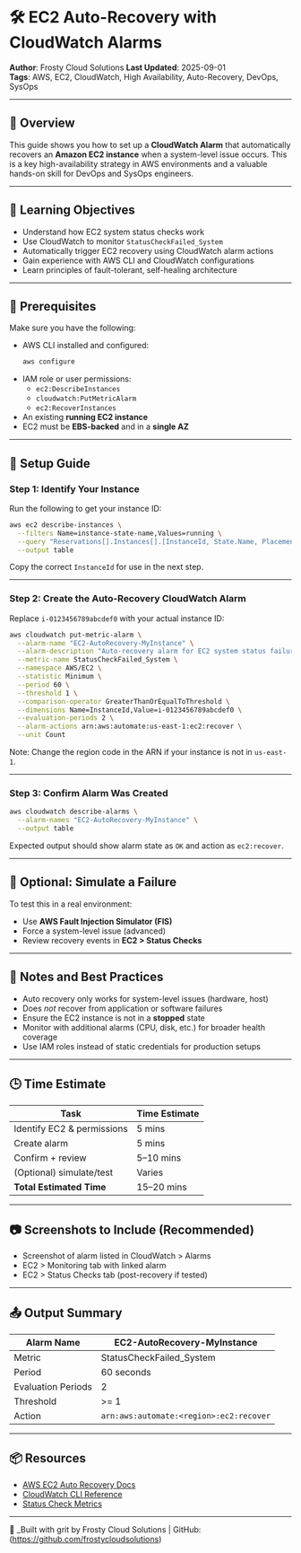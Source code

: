# 🛠️ EC2 Auto-Recovery with CloudWatch Alarms

**Author**: Frosty Cloud Solutions
**Last Updated**: 2025-09-01  
**Tags**: AWS, EC2, CloudWatch, High Availability, Auto-Recovery, DevOps, SysOps

---

## 📘 Overview

This guide shows you how to set up a **CloudWatch Alarm** that automatically recovers an **Amazon EC2 instance** when a system-level issue occurs. This is a key high-availability strategy in AWS environments and a valuable hands-on skill for DevOps and SysOps engineers.

---

## 🎯 Learning Objectives

- Understand how EC2 system status checks work
- Use CloudWatch to monitor `StatusCheckFailed_System`
- Automatically trigger EC2 recovery using CloudWatch alarm actions
- Gain experience with AWS CLI and CloudWatch configurations
- Learn principles of fault-tolerant, self-healing architecture

---

## 🔧 Prerequisites

Make sure you have the following:

- AWS CLI installed and configured:
  ```bash
  aws configure
  ```
- IAM role or user permissions:
  - `ec2:DescribeInstances`
  - `cloudwatch:PutMetricAlarm`
  - `ec2:RecoverInstances`
- An existing **running EC2 instance**
- EC2 must be **EBS-backed** and in a **single AZ**

---

## 🚀 Setup Guide

### Step 1: Identify Your Instance

Run the following to get your instance ID:

```bash
aws ec2 describe-instances \
  --filters Name=instance-state-name,Values=running \
  --query "Reservations[].Instances[].[InstanceId, State.Name, Placement.AvailabilityZone]" \
  --output table
```

Copy the correct `InstanceId` for use in the next step.

---

### Step 2: Create the Auto-Recovery CloudWatch Alarm

Replace `i-0123456789abcdef0` with your actual instance ID:

```bash
aws cloudwatch put-metric-alarm \
  --alarm-name "EC2-AutoRecovery-MyInstance" \
  --alarm-description "Auto-recovery alarm for EC2 system status failure" \
  --metric-name StatusCheckFailed_System \
  --namespace AWS/EC2 \
  --statistic Minimum \
  --period 60 \
  --threshold 1 \
  --comparison-operator GreaterThanOrEqualToThreshold \
  --dimensions Name=InstanceId,Value=i-0123456789abcdef0 \
  --evaluation-periods 2 \
  --alarm-actions arn:aws:automate:us-east-1:ec2:recover \
  --unit Count
```

Note: Change the region code in the ARN if your instance is not in `us-east-1`.

---

### Step 3: Confirm Alarm Was Created

```bash
aws cloudwatch describe-alarms \
  --alarm-names "EC2-AutoRecovery-MyInstance" \
  --output table
```

Expected output should show alarm state as `OK` and action as `ec2:recover`.

---

## 🧪 Optional: Simulate a Failure

To test this in a real environment:
- Use **AWS Fault Injection Simulator (FIS)**
- Force a system-level issue (advanced)
- Review recovery events in **EC2 > Status Checks**

---

## 🧠 Notes and Best Practices

- Auto recovery only works for system-level issues (hardware, host)
- Does *not* recover from application or software failures
- Ensure the EC2 instance is not in a **stopped** state
- Monitor with additional alarms (CPU, disk, etc.) for broader health coverage
- Use IAM roles instead of static credentials for production setups

---

## 🕒 Time Estimate

| Task                          | Time Estimate |
|-------------------------------|---------------|
| Identify EC2 & permissions    | 5 mins        |
| Create alarm                  | 5 mins        |
| Confirm + review              | 5–10 mins     |
| (Optional) simulate/test      | Varies        |
| **Total Estimated Time**      | 15–20 mins    |

---

## 📷 Screenshots to Include (Recommended)

- Screenshot of alarm listed in CloudWatch > Alarms
- EC2 > Monitoring tab with linked alarm
- EC2 > Status Checks tab (post-recovery if tested)

---

## 📤 Output Summary

| Alarm Name         | EC2-AutoRecovery-MyInstance     |
|--------------------|----------------------------------|
| Metric             | StatusCheckFailed_System         |
| Period             | 60 seconds                       |
| Evaluation Periods | 2                                |
| Threshold          | >= 1                             |
| Action             | `arn:aws:automate:<region>:ec2:recover` |

---

## 📦 Resources

- [AWS EC2 Auto Recovery Docs](https://docs.aws.amazon.com/AWSEC2/latest/UserGuide/ec2-instance-recover.html)
- [CloudWatch CLI Reference](https://docs.aws.amazon.com/cli/latest/reference/cloudwatch/put-metric-alarm.html)
- [Status Check Metrics](https://docs.aws.amazon.com/AWSEC2/latest/UserGuide/monitoring-system-instance-status-check.html)

---

🧊 _Built with grit by Frosty Cloud Solutions | GitHub: (https://github.com/frostycloudsolutions)
